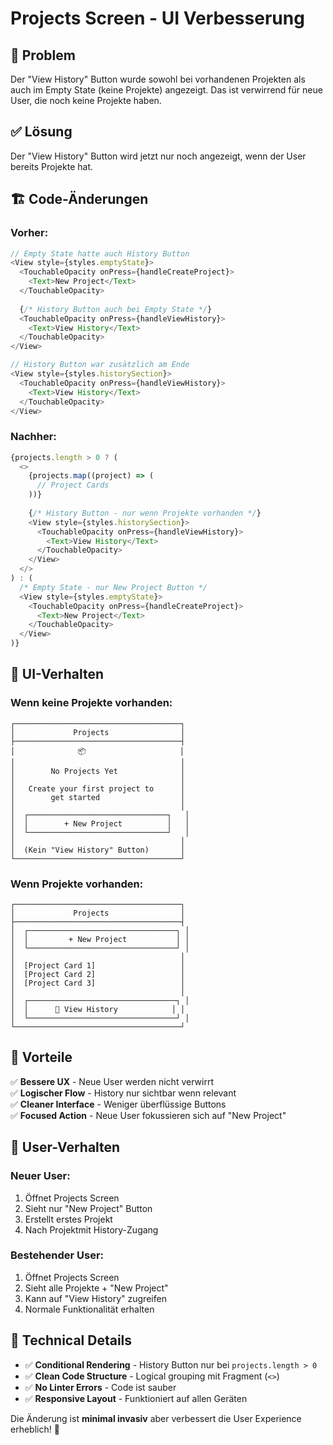# Projects Screen - UI Verbesserung

## 🎯 **Problem**
Der "View History" Button wurde sowohl bei vorhandenen Projekten als auch im Empty State (keine Projekte) angezeigt. Das ist verwirrend für neue User, die noch keine Projekte haben.

## ✅ **Lösung**
Der "View History" Button wird jetzt nur noch angezeigt, wenn der User bereits Projekte hat.

## 🏗️ **Code-Änderungen**

### **Vorher:**
```typescript
// Empty State hatte auch History Button
<View style={styles.emptyState}>
  <TouchableOpacity onPress={handleCreateProject}>
    <Text>New Project</Text>
  </TouchableOpacity>
  
  {/* History Button auch bei Empty State */}
  <TouchableOpacity onPress={handleViewHistory}>
    <Text>View History</Text>
  </TouchableOpacity>
</View>

// History Button war zusätzlich am Ende
<View style={styles.historySection}>
  <TouchableOpacity onPress={handleViewHistory}>
    <Text>View History</Text>
  </TouchableOpacity>
</View>
```

### **Nachher:**
```typescript
{projects.length > 0 ? (
  <>
    {projects.map((project) => (
      // Project Cards
    ))}
    
    {/* History Button - nur wenn Projekte vorhanden */}
    <View style={styles.historySection}>
      <TouchableOpacity onPress={handleViewHistory}>
        <Text>View History</Text>
      </TouchableOpacity>
    </View>
  </>
) : (
  /* Empty State - nur New Project Button */
  <View style={styles.emptyState}>
    <TouchableOpacity onPress={handleCreateProject}>
      <Text>New Project</Text>
    </TouchableOpacity>
  </View>
)}
```

## 🎨 **UI-Verhalten**

### **Wenn keine Projekte vorhanden:**
```
┌─────────────────────────────────────┐
│             Projects                │
├─────────────────────────────────────┤
│              📦                     │
│                                     │
│        No Projects Yet              │
│                                     │
│   Create your first project to      │
│        get started                  │
│                                     │
│  ┌───────────────────────────────┐   │
│  │        + New Project          │   │
│  └───────────────────────────────┘   │
│                                     │
│  (Kein "View History" Button)       │
└─────────────────────────────────────┘
```

### **Wenn Projekte vorhanden:**
```
┌─────────────────────────────────────┐
│             Projects                │
├─────────────────────────────────────┤
│  ┌─────────────────────────────────┐ │
│  │         + New Project           │ │
│  └─────────────────────────────────┘ │
│                                     │
│  [Project Card 1]                   │
│  [Project Card 2]                   │
│  [Project Card 3]                   │
│                                     │
│  ┌─────────────────────────────────┐ │
│  │      📜 View History            │ │
│  └─────────────────────────────────┘ │
└─────────────────────────────────────┘
```

## 🎯 **Vorteile**

✅ **Bessere UX** - Neue User werden nicht verwirrt  
✅ **Logischer Flow** - History nur sichtbar wenn relevant  
✅ **Cleaner Interface** - Weniger überflüssige Buttons  
✅ **Focused Action** - Neue User fokussieren sich auf "New Project"  

## 📱 **User-Verhalten**

### **Neuer User:**
1. Öffnet Projects Screen
2. Sieht nur "New Project" Button
3. Erstellt erstes Projekt
4. Nach Projektmit History-Zugang

### **Bestehender User:**
1. Öffnet Projects Screen
2. Sieht alle Projekte + "New Project"
3. Kann auf "View History" zugreifen
4. Normale Funktionalität erhalten

## 🔧 **Technical Details**

- ✅ **Conditional Rendering** - History Button nur bei `projects.length > 0`
- ✅ **Clean Code Structure** - Logical grouping mit Fragment (`<>`)
- ✅ **No Linter Errors** - Code ist sauber
- ✅ **Responsive Layout** - Funktioniert auf allen Geräten

Die Änderung ist **minimal invasiv** aber verbessert die User Experience erheblich! 🎉
